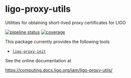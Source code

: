 # ligo-proxy-utils
Utilities for obtaining short-lived proxy certificates for LIGO

[![pipeline status](https://git.ligo.org/computing/iam/ligo-proxy-utils/badges/main/pipeline.svg)](https://git.ligo.org/computing/iam/ligo-proxy-utils/-/pipelines?ref=main)
[![coverage](https://git.ligo.org/computing/iam/ligo-proxy-utils/badges/main/coverage.svg)](https://git.ligo.org/computing/iam/ligo-proxy-utils/-/commits/main)

This package currently provides the following tools

- [`ligo-proxy-init`](https://computing.docs.ligo.org/iam/ligo-proxy-utils/ligo-proxy-init.html)

See the online documentation at

<https://computing.docs.ligo.org/iam/ligo-proxy-utils/>

